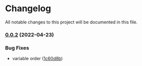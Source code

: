 # Changelog

All notable changes to this project will be documented in this file.

### [0.0.2](https://github.com/ganexcloud/terraform-aws-ecs-capacity-provider/compare/v0.0.1...v0.0.2) (2022-04-23)


### Bug Fixes

* variable order ([1c60d8b](https://github.com/ganexcloud/terraform-aws-ecs-capacity-provider/commit/1c60d8b93b07b6e7d050ac6a4c25fb356e7680f0))
